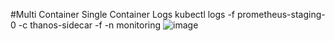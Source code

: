 #Multi Container Single Container Logs
kubectl logs -f prometheus-staging-0 -c thanos-sidecar -f -n monitoring
![image](https://github.com/user-attachments/assets/bdfbf066-bcfe-4efb-b2d0-034069ef6e10)
